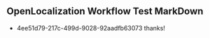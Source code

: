 ## OpenLocalization Workflow Test MarkDown
* 4ee51d79-217c-499d-9028-92aadfb63073 thanks!

<!--HONumber=Jul16_HO5-->


